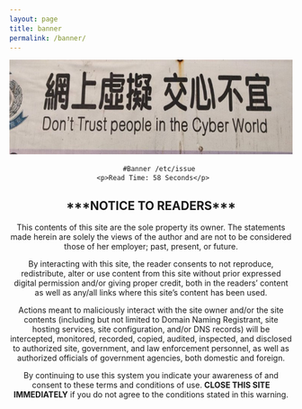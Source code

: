 ```yaml
---
layout: page
title: banner
permalink: /banner/
---
```


  <center><img src="/images/donttrustcyber2.jpeg"></center>
 
   <div style="text-align: center;">
  
        #Banner /etc/issue
     <p>Read Time: 58 Seconds</p>
<article class="post detailed">
  <center><h1>***NOTICE TO READERS***</h1></center>

<p>This contents of this site are the sole property its owner.  The statements made
herein are solely the views of the author and are not to be considered those of
her employer; past, present, or future.</p>

<p>By interacting with this site, the reader consents to not reproduce, redistribute,
alter or use content from this site without prior expressed digital permission and/or
giving proper credit, both in the readers’ content as well as any/all links where
this site’s content has been used.</p>

<p>Actions meant to maliciously interact with the site owner and/or the site contents
(including but not limited to Domain Naming Registrant, site hosting services, site
configuration, and/or DNS records) will be intercepted, monitored, recorded, copied,
audited, inspected, and disclosed to authorized site, government, and law
enforcement personnel, as well as authorized officials of government
agencies, both domestic and foreign.</p>

<p>By continuing to use this system you indicate your awareness of and consent
to these terms and conditions of use. <strong>CLOSE THIS SITE IMMEDIATELY</strong> if you do not
agree to the conditions stated in this warning.</p>
